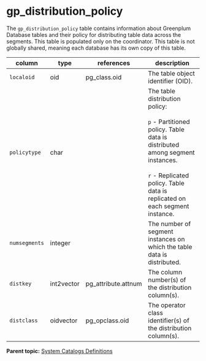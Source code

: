 # gp_distribution_policy 

The `gp_distribution_policy` table contains information about Greenplum Database tables and their policy for distributing table data across the segments. This table is populated only on the coordinator. This table is not globally shared, meaning each database has its own copy of this table.

|column|type|references|description|
|------|----|----------|-----------|
|`localoid`|oid|pg\_class.oid|The table object identifier \(OID\).|
|`policytype`|char| |The table distribution policy:<br/><br/>`p` - Partitioned policy. Table data is distributed among segment instances.<br/><br/>`r` - Replicated policy. Table data is replicated on each segment instance.|
|`numsegments`|integer| |The number of segment instances on which the table data is distributed.|
|`distkey`|int2vector|pg\_attribute.attnum|The column number\(s\) of the distribution column\(s\).|
|`distclass`|oidvector|pg\_opclass.oid|The operator class identifier\(s\) of the distribution column\(s\).|

**Parent topic:** [System Catalogs Definitions](../system_catalogs/catalog_ref-html.html)

